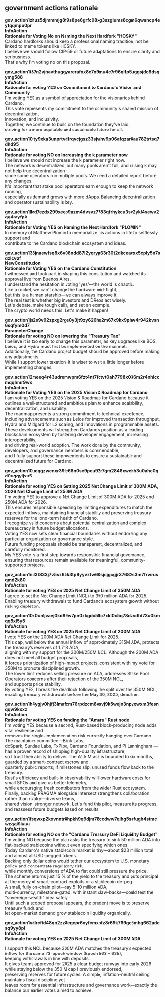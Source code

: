 ## government actions rationale
  
**gov_action1zhuz5djmmmjg8f9s8pe6grfc98xg3szglums8cgm6qwancp4eytqqmpu0pr**  
**InfoAction**  
**Rationale for Voting No on Naming the Next Hardfork "HOSKY"**  
Cardano hardforks should keep a professional naming tradition, not be linked to meme tokens like HOSKY.  
I believe we should follow CIP-59 or future adaptations to ensure clarity and seriousness.  
That's why I'm voting no on this proposal.  
  
**gov_action1t87n2vjnavthuggyarerafxx8c7n9mu4c7r96qlfp5uggsjdc8dsqymg588**  
**InfoAction**  
**Rationale for voting YES on Commitment to Cardano's Vision and Community**  
I'm voting YES as a symbol of appreciation for the visionaries behind Cardano.  
This vote represents my commitment to the community's shared mission of decentralization,  
innovation, and inclusivity.  
Together, we continue to build on the foundation they've laid,  
striving for a more equitable and sustainable future for all.  
  
**gov_action10lty9xka3unprtvdfrqvcjgsz33sjwhv9p06afqzar8au782trtsq7dhd95**  
**InfoAction**  
**Rationale for voting NO on Increasing the k parameter now**  
I believe we should not increase the k parameter right now.  
The network is decentralized, but many pools aren't full, and raising k may not help true decentralization  
since some operators run multiple pools. We need a detailed report before any changes.  
It's important that stake pool operators earn enough to keep the network running,  
especially as demand grows with more dApps. Balancing decentralization and operator sustainability is key.  
  
**gov_action1llcd7ezdx299xeep9azm4dvsvz7783qfrhykcu3sv2ykl4sewv2qq4myfpk**  
**InfoAction**  
**Rationale for Voting YES on Naming the Next Hardfork "PLOMIN"**  
In memory of Matthew Plomin to memorialize his actions in life to selflessly support and   
contribute to the Cardano blockchain ecosystem and ideas.    
  
**gov_action133jnaewfsq8x6v08ndd87l2yqryp63r30t2dkceacxx5cply5n7sqzlcyqf**  
**NewConstitution**  
**Rationale for Voting YES on the Cardano Constitution**  
I witnessed and took part in shaping this constitution and watched its approval live from Buenos Aires.  
I understand the hesitation in voting 'yes'—the world is chaotic.  
Like a rocket, we can't change the hardware mid-flight,  
but this is a human starship—we can always improve it.  
The real test is whether big investors and DReps act wisely.  
Let's debate, make tough calls, and set an example.  
The crypto world needs this. Let's make it happen!  
  
**gov_action1js2s9v92zpxg2rge0y3jt9zy626he2m67x9kx9phw4r942kvsn6sqfym0d7**  
**ParameterChange**  
**Rationale for voting NO on lowering the "Treasury Tax"**  
I believe it is too early to change this parameter, as key upgrades like BOS, Leios, and Hydra must first be implemented on the mainnet.  
Additionally, the Cardano project budget should be approved before making any adjustments.  
While I support lower taxation, it is wiser to wait a little longer before implementing changes.  
  
**gov_action12meeq4r43udremwpm6fzt4nt7fctvt0ah7798x036m2r4nhlccmqqhmr9wx**  
**InfoAction**  
**Rationale for Voting YES on the 2025 Vision & Roadmap for Cardano**  
I am voting YES on the 2025 Vision & Roadmap for Cardano because it outlines a well-structured and ambitious plan to enhance scalability, decentralization, and usability.  
The roadmap presents a strong commitment to technical excellence, including advancements such as Leios for improved transaction throughput,  
Hydra and Midgard for L2 scaling, and innovations in programmable assets.  
These developments will strengthen Cardano’s position as a leading blockchain ecosystem by fostering developer engagement, increasing interoperability,  
and driving real-world adoption. The work done by the community, developers, and governance members is commendable,  
and I fully support these improvements to ensure a sustainable and decentralized future for Cardano.  
  
  
**gov_action10ueqgzwenxr39le68n0se9peu92r7gm2846xwehh3u0ahc0qd0uqqyljxu5**  
**InfoAction**  
**Rationale for voting YES on Setting 2025 Net Change Limit of 300M ADA, 2026 Net Change Limit of 250M ADA**  
I'm voting YES to approve a Net Change Limit of 300M ADA for 2025 and 250M ADA for 2026.  
This ensures responsible spending by limiting expenditures to match the expected inflows, maintaining financial stability and preserving treasury reserves for the long-term health of Cardano.  
I recognize valid concerns about potential centralization and complex bureaucracy in future budget allocations.  
Voting YES now sets clear financial boundaries without endorsing any particular organization or governance style.  
Future funding proposals should be transparent, decentralized, and carefully monitored.  
My YES vote is a first step towards responsible financial governance, ensuring that resources remain available for meaningful, community-supported projects.  
  
**gov_action1nd3t833j7v5sz65k3tp9yyvztw60sjcjgcgjr37682s3m7frwrusqmd2k80**  
**InfoAction**  
**Rationale for voting YES on 2025 Net Change Limit of 350M ADA**  
I agree to set the Net Change Limit (NCL) to 350 million ADA for 2025.  
Enabling treasury withdrawals to fund Cardano’s ecosystem growth without risking depletion.  
  
**gov_action10k0unljvaej0kd89w7pn0zkgdx59c7xkl0x5q78dzvdtd73u0kmqq5xl5y5**  
**InfoAction**  
**Rationale for voting YES on 2025 Net Change Limit of 200M ADA**  
I vote YES on the 200M ADA Net Change Limit for 2025.  
This cap, well below the annual inflow of approximately 315M ADA, protects the treasury’s reserves of 1.71B ADA,  
aligning with my support for the 300M/250M NCL. Although the 200M ADA does not meet all budget proposals,  
it forces prioritization of high-impact projects, consistent with my vote for 350M to promote disciplined growth.  
The lower limit reduces selling pressure on ADA, addresses Stake Pool Operators concerns after their rejection of the 350M NCL,  
and supports price stability.  
By voting YES, I break the deadlock following the split over the 350M NCL,  
enabling treasury withdrawals before the May 30, 2025, deadline.
  
**gov_action1h4ygjv0hjfj3lmafcm76rpdzcm8vsvj9k5wejn3npyxwxm3fesnqqw9kxxz**  
**InfoAction**  
**Rationale for voting YES on funding the "Amaru" Rust node**  
I'm voting YES because a second, Rust-based block-producing node adds vital resilience and  
removes the single-implementation risk currently hanging over Cardano. The maintainer committee—Blink Labs,  
dcSpark, Sundae Labs, TxPipe, Cardano Foundation, and Pi Lanningham — has a proven record of shipping high-quality infrastructure,  
so I trust their ability to deliver. The ₳1.5 M ask is bounded to six months, guarded by a smart-contract escrow and  
quarterly public reports; if milestones slip, unused funds flow back to the treasury.  
Rust's efficiency and built-in observability will lower hardware costs for small SPOs and give us better telemetry,  
while encouraging fresh contributors from the wider Rust ecosystem.  
Finally, backing PRAGMA alongside Intersect strengthens collaboration rather than rivalry—diverse teams,  
shared vision, stronger network. Let's fund this pilot, measure its progress, and reassess future budgets based on results.  
  
**gov_action1fpqwxp2kxvnntr8hpkh9q9djm78ccdww7qlhg5safugh4stmcwzqql5lauu**  
**InfoAction**  
**Rationale for voting NO on the "Cardano Treasury DeFi Liquidity Budget"**  
I'm voting NO because the plan asks the treasury to sink 50 million ADA into fiat-backed stablecoins without even specifying which ones.  
Today Cardano's native stablecoin market is tiny—about $23 million total and almost all USD-pegged tokens.  
Backing only dollar coins would tether our ecosystem to U.S. monetary policy and concentrate regulatory risk,  
while monthly conversions of ADA to fiat could still pressure the price.  
The scheme returns just 15 % of the yield to the treasury and puts principal at the mercy of smart-contract exploits or a stablecoin de-peg.  
A small, fully on-chain pilot—say 5-10 million ADA,  
multi-currency, milestone-gated, with instant claw-backs—could test the "sovereign-wealth" idea safely.  
Until such a scoped proposal appears, the prudent move is to preserve treasury funds and  
let open-market demand grow stablecoin liquidity organically.  
  
**gov_action1vdlrcftd48qn2zz8egepr6xyfcmxpfz8r69k769gc5mhg662adesq9yy8pl**  
**InfoAction**  
**Rationale for voting YES on 2025 Net Change Limit of 300M ADA**  
  
I support this NCL because 300M ADA matches the treasury’s expected inflow for the same 73-epoch window (Epoch 563 – 635),  
keeping withdrawals in line with deposits.  
It gives teams approved for 2025 a clear budget runway into early 2026 while staying below the 350 M cap I previously endorsed,  
preserving reserves for future cycles. A simple, inflation-neutral ceiling maintains fiscal discipline yet  
leaves room for essential infrastructure and governance work—exactly the balance our earlier votes aimed to achieve.  
  